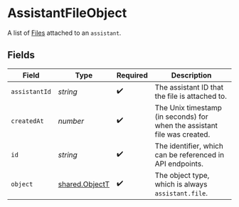 # AssistantFileObject

A list of [Files](/docs/api-reference/files) attached to an `assistant`.


## Fields

| Field                                                                    | Type                                                                     | Required                                                                 | Description                                                              |
| ------------------------------------------------------------------------ | ------------------------------------------------------------------------ | ------------------------------------------------------------------------ | ------------------------------------------------------------------------ |
| `assistantId`                                                            | *string*                                                                 | :heavy_check_mark:                                                       | The assistant ID that the file is attached to.                           |
| `createdAt`                                                              | *number*                                                                 | :heavy_check_mark:                                                       | The Unix timestamp (in seconds) for when the assistant file was created. |
| `id`                                                                     | *string*                                                                 | :heavy_check_mark:                                                       | The identifier, which can be referenced in API endpoints.                |
| `object`                                                                 | [shared.ObjectT](../../models/shared/objectt.md)                         | :heavy_check_mark:                                                       | The object type, which is always `assistant.file`.                       |